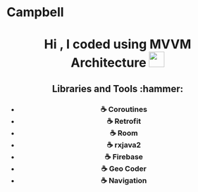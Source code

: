 # Campbell

<h1 align="center">Hi , I coded using MVVM Architecture  <img src="https://media.giphy.com/media/hvRJCLFzcasrR4ia7z/giphy.gif" width="35"></h1>

<h2 align="center"> Libraries and Tools :hammer:</h2>

<h3 align="center"> 
  
- ☕ **Coroutines**
- ☕ **Retrofit**
- ☕ **Room**
- ☕ **rxjava2**
- ☕ **Firebase**
- ☕ **Geo Coder**
- ☕ **Navigation**
  
</h3>



